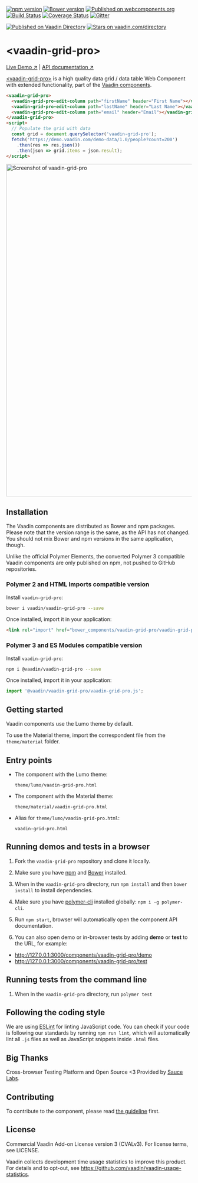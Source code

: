 [![npm version](https://badgen.net/npm/v/@vaadin/vaadin-grid-pro)](https://www.npmjs.com/package/@vaadin/vaadin-grid-pro)
[![Bower version](https://badgen.net/github/release/vaadin/vaadin-grid-pro)](https://github.com/vaadin/vaadin-grid-pro/releases)
[![Published on webcomponents.org](https://img.shields.io/badge/webcomponents.org-published-blue.svg)](https://www.webcomponents.org/element/vaadin/vaadin-grid-pro)
[![Build Status](https://travis-ci.org/vaadin/vaadin-grid-pro.svg?branch=master)](https://travis-ci.org/vaadin/vaadin-grid-pro)
[![Coverage Status](https://coveralls.io/repos/github/vaadin/vaadin-grid-pro/badge.svg?branch=master)](https://coveralls.io/github/vaadin/vaadin-grid-pro?branch=master)
[![Gitter](https://badges.gitter.im/Join%20Chat.svg)](https://gitter.im/vaadin/web-components?utm_source=badge&utm_medium=badge&utm_campaign=pr-badge)

 [![Published on Vaadin  Directory](https://img.shields.io/badge/Vaadin%20Directory-published-00b4f0.svg)](https://vaadin.com/directory/component/vaadinvaadin-grid-pro)
[![Stars on vaadin.com/directory](https://img.shields.io/vaadin-directory/star/vaadin-grid-pro-directory-urlidentifier.svg)](https://vaadin.com/directory/component/vaadinvaadin-grid-pro)


# &lt;vaadin-grid-pro&gt;

[Live Demo ↗](https://vaadin.com/components/vaadin-grid-pro/html-examples)
|
[API documentation ↗](https://vaadin.com/components/vaadin-grid-pro/html-api)


[&lt;vaadin-grid-pro&gt;](https://vaadin.com/components/vaadin-grid-pro) is a high quality data grid / data table Web Component with extended functionality, part of the [Vaadin components](https://vaadin.com/components).

<!--
```
<custom-element-demo>
  <template>
    <script src="../webcomponentsjs/webcomponents-lite.js"></script>
    <link rel="import" href="vaadin-grid-pro.html">
    <link rel="import" href="vaadin-grid-pro-edit-column.html">
    <next-code-block></next-code-block>
  </template>
</custom-element-demo>
```
-->
```html
<vaadin-grid-pro>
  <vaadin-grid-pro-edit-column path="firstName" header="First Name"></vaadin-grid-pro-edit-column>
  <vaadin-grid-pro-edit-column path="lastName" header="Last Name"></vaadin-grid-pro-edit-column>
  <vaadin-grid-pro-edit-column path="email" header="Email"></vaadin-grid-pro-edit-column>
</vaadin-grid-pro>
<script>
  // Populate the grid with data
  const grid = document.querySelector('vaadin-grid-pro');
  fetch('https://demo.vaadin.com/demo-data/1.0/people?count=200')
    .then(res => res.json())
    .then(json => grid.items = json.result);
</script>
```

[<img src="https://raw.githubusercontent.com/vaadin/vaadin-grid-pro/master/screenshot.png" width="900" alt="Screenshot of vaadin-grid-pro">](https://vaadin.com/components/vaadin-grid-pro)


## Installation

The Vaadin components are distributed as Bower and npm packages.
Please note that the version range is the same, as the API has not changed.
You should not mix Bower and npm versions in the same application, though.

Unlike the official Polymer Elements, the converted Polymer 3 compatible Vaadin components
are only published on npm, not pushed to GitHub repositories.

### Polymer 2 and HTML Imports compatible version

Install `vaadin-grid-pro`:

```sh
bower i vaadin/vaadin-grid-pro --save
```

Once installed, import it in your application:

```html
<link rel="import" href="bower_components/vaadin-grid-pro/vaadin-grid-pro.html">
```
### Polymer 3 and ES Modules compatible version


Install `vaadin-grid-pro`:

```sh
npm i @vaadin/vaadin-grid-pro --save
```

Once installed, import it in your application:

```js
import '@vaadin/vaadin-grid-pro/vaadin-grid-pro.js';
```

## Getting started

Vaadin components use the Lumo theme by default.

To use the Material theme, import the correspondent file from the `theme/material` folder.

## Entry points

- The component with the Lumo theme:

  `theme/lumo/vaadin-grid-pro.html`

- The component with the Material theme:

  `theme/material/vaadin-grid-pro.html`

- Alias for `theme/lumo/vaadin-grid-pro.html`:

  `vaadin-grid-pro.html`


## Running demos and tests in a browser

1. Fork the `vaadin-grid-pro` repository and clone it locally.

1. Make sure you have [npm](https://www.npmjs.com/) and [Bower](https://bower.io) installed.

1. When in the `vaadin-grid-pro` directory, run `npm install` and then `bower install` to install dependencies.

1. Make sure you have [polymer-cli](https://www.npmjs.com/package/polymer-cli) installed globally: `npm i -g polymer-cli`.

1. Run `npm start`, browser will automatically open the component API documentation.

1. You can also open demo or in-browser tests by adding **demo** or **test** to the URL, for example:

  - http://127.0.0.1:3000/components/vaadin-grid-pro/demo
  - http://127.0.0.1:3000/components/vaadin-grid-pro/test


## Running tests from the command line

1. When in the `vaadin-grid-pro` directory, run `polymer test`


## Following the coding style

We are using [ESLint](http://eslint.org/) for linting JavaScript code. You can check if your code is following our standards by running `npm run lint`, which will automatically lint all `.js` files as well as JavaScript snippets inside `.html` files.


## Big Thanks

Cross-browser Testing Platform and Open Source <3 Provided by [Sauce Labs](https://saucelabs.com).


## Contributing

  To contribute to the component, please read [the guideline](https://github.com/vaadin/vaadin-core/blob/master/CONTRIBUTING.md) first.


## License

Commercial Vaadin Add-on License version 3 (CVALv3). For license terms, see LICENSE.

Vaadin collects development time usage statistics to improve this product. For details and to opt-out, see https://github.com/vaadin/vaadin-usage-statistics.
